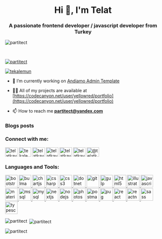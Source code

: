 <h1 align="center">Hi 👋, I'm Telat</h1>
<h3 align="center">A passionate frontend developer / javascript developer from Turkey</h3>

<p align="left"> <img src="https://komarev.com/ghpvc/?username=partitect&label=Profile%20views&color=0e75b6&style=flat&margin-h=15" alt="partitect" /> </p>&nbsp;&nbsp;

<p align="left"> <a href="https://github.com/ryo-ma/github-profile-trophy"><img src="https://github-profile-trophy.vercel.app/?username=partitect" alt="partitect" /></a> </p>

<p align="left"> <a href="https://twitter.com/tekalemun" target="blank"><img src="https://img.shields.io/twitter/follow/tekalemun?logo=twitter&style=for-the-badge" alt="tekalemun" /></a> </p>

- 🔭 I’m currently working on [Andiamo Admin Template](https://andiamo.netlify.app/)

- 👨‍💻 All of my projects are available at [https://codecanyon.net/user/yellowred/portfolio](https://codecanyon.net/user/yellowred/portfolio)

- 📫 How to reach me **partitect@yandex.com**

### Blogs posts
<!-- BLOG-POST-LIST:START -->
<!-- BLOG-POST-LIST:END -->

<h3 align="left">Connect with me:</h3>
<p align="left">
<a href="https://codepen.io/telatkaya" target="blank"><img align="center" src="https://cdn.jsdelivr.net/npm/simple-icons@3.0.1/icons/codepen.svg" alt="telatkaya" height="30" width="40" /></a>
<a href="https://twitter.com/tekalemun" target="blank"><img align="center" src="https://cdn.jsdelivr.net/npm/simple-icons@3.0.1/icons/twitter.svg" alt="tekalemun" height="30" width="40" /></a>
<a href="https://linkedin.com/in/telatkaya" target="blank"><img align="center" src="https://cdn.jsdelivr.net/npm/simple-icons@3.0.1/icons/linkedin.svg" alt="telatkaya" height="30" width="40" /></a>
<a href="https://stackoverflow.com/users/telatkaya" target="blank"><img align="center" src="https://cdn.jsdelivr.net/npm/simple-icons@3.0.1/icons/stackoverflow.svg" alt="telatkaya" height="30" width="40" /></a>
<a href="https://fb.com/telatkaya" target="blank"><img align="center" src="https://cdn.jsdelivr.net/npm/simple-icons@3.0.1/icons/facebook.svg" alt="telatkaya" height="30" width="40" /></a>
<a href="https://instagram.com/telatkaya_" target="blank"><img align="center" src="https://cdn.jsdelivr.net/npm/simple-icons@3.0.1/icons/instagram.svg" alt="telatkaya_" height="30" width="40" /></a>
<a href="https://medium.com/@telatkaya" target="blank"><img align="center" src="https://cdn.jsdelivr.net/npm/simple-icons@3.0.1/icons/medium.svg" alt="@telatkaya" height="30" width="40" /></a>
</p>

<h3 align="left">Languages and Tools:</h3>
<p align="left"> <a href="https://getbootstrap.com" target="_blank"> <img src="https://devicons.github.io/devicon/devicon.git/icons/bootstrap/bootstrap-plain.svg" alt="bootstrap" width="40" height="40"/> </a> <a href="https://bulma.io/" target="_blank"> <img src="https://raw.githubusercontent.com/gilbarbara/logos/804dc257b59e144eaca5bc6ffd16949752c6f789/logos/bulma.svg" alt="bulma" width="40" height="40"/> </a> <a href="https://www.chartjs.org" target="_blank"> <img src="https://www.chartjs.org/media/logo-title.svg" alt="chartjs" width="40" height="40"/> </a> <a href="https://www.w3schools.com/cs/" target="_blank"> <img src="https://devicons.github.io/devicon/devicon.git/icons/csharp/csharp-original.svg" alt="csharp" width="40" height="40"/> </a> <a href="https://www.w3schools.com/css/" target="_blank"> <img src="https://devicons.github.io/devicon/devicon.git/icons/css3/css3-original-wordmark.svg" alt="css3" width="40" height="40"/> </a> <a href="https://dotnet.microsoft.com/" target="_blank"> <img src="https://devicons.github.io/devicon/devicon.git/icons/dot-net/dot-net-original-wordmark.svg" alt="dotnet" width="40" height="40"/> </a> <a href="https://git-scm.com/" target="_blank"> <img src="https://www.vectorlogo.zone/logos/git-scm/git-scm-icon.svg" alt="git" width="40" height="40"/> </a> <a href="https://gulpjs.com" target="_blank"> <img src="https://devicons.github.io/devicon/devicon.git/icons/gulp/gulp-plain.svg" alt="gulp" width="40" height="40"/> </a> <a href="https://www.w3.org/html/" target="_blank"> <img src="https://devicons.github.io/devicon/devicon.git/icons/html5/html5-original-wordmark.svg" alt="html5" width="40" height="40"/> </a> <a href="https://www.adobe.com/in/products/illustrator.html" target="_blank"> <img src="https://www.vectorlogo.zone/logos/adobe_illustrator/adobe_illustrator-icon.svg" alt="illustrator" width="40" height="40"/> </a> <a href="https://developer.mozilla.org/en-US/docs/Web/JavaScript" target="_blank"> <img src="https://devicons.github.io/devicon/devicon.git/icons/javascript/javascript-original.svg" alt="javascript" width="40" height="40"/> </a> <a href="https://materializecss.com/" target="_blank"> <img src="https://raw.githubusercontent.com/prplx/svg-logos/5585531d45d294869c4eaab4d7cf2e9c167710a9/svg/materialize.svg" alt="materialize" width="40" height="40"/> </a> <a href="https://www.microsoft.com/en-us/sql-server" target="_blank"> <img src="https://cdn.worldvectorlogo.com/logos/microsoft-sql-server.svg" alt="mssql" width="40" height="40"/> </a> <a href="https://www.mysql.com/" target="_blank"> <img src="https://devicons.github.io/devicon/devicon.git/icons/mysql/mysql-original-wordmark.svg" alt="mysql" width="40" height="40"/> </a> <a href="https://nextjs.org/" target="_blank"> <img src="https://cdn.worldvectorlogo.com/logos/nextjs-3.svg" alt="nextjs" width="40" height="40"/> </a> <a href="https://nodejs.org" target="_blank"> <img src="https://devicons.github.io/devicon/devicon.git/icons/nodejs/nodejs-original-wordmark.svg" alt="nodejs" width="40" height="40"/> </a> <a href="https://www.photoshop.com/en" target="_blank"> <img src="https://devicons.github.io/devicon/devicon.git/icons/photoshop/photoshop-plain.svg" alt="photoshop" width="40" height="40"/> </a> <a href="https://postman.com" target="_blank"> <img src="https://www.vectorlogo.zone/logos/getpostman/getpostman-icon.svg" alt="postman" width="40" height="40"/> </a> <a href="https://pugjs.org" target="_blank"> <img src="https://cdn.worldvectorlogo.com/logos/pug.svg" alt="pug" width="40" height="40"/> </a> <a href="https://reactjs.org/" target="_blank"> <img src="https://devicons.github.io/devicon/devicon.git/icons/react/react-original-wordmark.svg" alt="react" width="40" height="40"/> </a> <a href="https://reactnative.dev/" target="_blank"> <img src="https://reactnative.dev/img/header_logo.svg" alt="reactnative" width="40" height="40"/> </a> <a href="https://sass-lang.com" target="_blank"> <img src="https://devicons.github.io/devicon/devicon.git/icons/sass/sass-original.svg" alt="sass" width="40" height="40"/> </a> <a href="https://www.typescriptlang.org/" target="_blank"> <img src="https://devicons.github.io/devicon/devicon.git/icons/typescript/typescript-original.svg" alt="typescript" width="40" height="40"/> </a> </p>

<p><img align="left" src="https://github-readme-stats.vercel.app/api/top-langs?username=partitect&show_icons=true&locale=en&layout=compact" alt="partitect" /></p>

<p>&nbsp;<img align="center" src="https://github-readme-stats.vercel.app/api?username=partitect&show_icons=true&locale=en" alt="partitect" /></p>

<p><img align="center" src="https://github-readme-streak-stats.herokuapp.com/?user=partitect&" alt="partitect" /></p>
